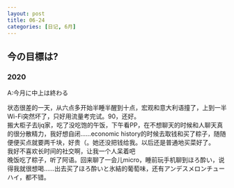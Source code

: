 ```yaml
---
layout: post
title: 06-24
categories: [日记, 6月]
---
```

## 今の目標は?

### 2020
A:今月に中上は終わる

状态很差的一天，从六点多开始半睡半醒到十点，宏观和意大利语撞了，上到一半Wi-Fi突然坏了，只好用流量考完试。90，还好。  
搬大柜子去ljq家，吃了没吃饱的午饭，下午看PP，在不想聊天的时候和人聊天真的很分散精力，我好想自闭……economic history的时候去取钱和买了粽子，随随便便买点就要两千块，好贵（。她还没把钱给我。以后还是普通地买菜好了。  
我好不喜欢长时间的社交啊，让我一个人呆着吧  
晚饭吃了粽子，听了阿语。回来聊了一会儿micro，睡前玩手机聊到ほろ酔い，说得我就很想喝……出去买了ほろ酔いと氷結的葡萄味，还有アンデスメロンチューハイ，都不错。  
